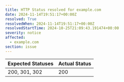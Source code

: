 ```yaml
---
title: HTTP Status resolved for example.com
date: 2024-11-14T19:51:17+00:00Z
resolved: True
resolvedWhen: 2024-11-14T19:51:17+00:00Z
resolvedStartTime: 2024-10-25T21:09:43.191474+00:00
severity: notice
affected:
  - example.com
section: issue
---
```


| Expected Statuses | Actual Status  |
|-------------------|----------------|
| 200, 301, 302 | 200 |
